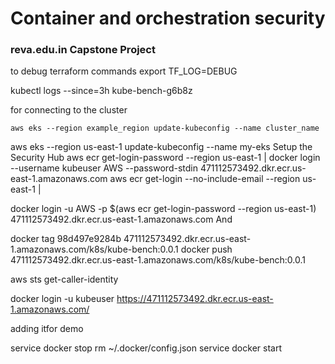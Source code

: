 # Container and orchestration security
### reva.edu.in Capstone Project



to debug terraform commands
export TF_LOG=DEBUG



kubectl logs --since=3h kube-bench-g6b8z


for connecting to the cluster
```
aws eks --region example_region update-kubeconfig --name cluster_name

```

aws eks --region us-east-1 update-kubeconfig --name my-eks
Setup the Security Hub
aws ecr get-login-password --region us-east-1 | docker login --username kubeuser AWS --password-stdin 471112573492.dkr.ecr.us-east-1.amazonaws.com
aws ecr get-login --no-include-email --region us-east-1 |  

docker login -u AWS -p $(aws ecr get-login-password --region us-east-1) 471112573492.dkr.ecr.us-east-1.amazonaws.com
And


docker tag 98d497e9284b 471112573492.dkr.ecr.us-east-1.amazonaws.com/k8s/kube-bench:0.0.1
docker push 471112573492.dkr.ecr.us-east-1.amazonaws.com/k8s/kube-bench:0.0.1

aws sts get-caller-identity


docker login -u kubeuser https://471112573492.dkr.ecr.us-east-1.amazonaws.com/

adding itfor demo


service docker stop
rm ~/.docker/config.json
service docker start

